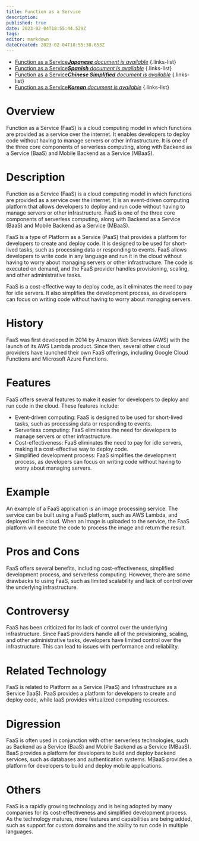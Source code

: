 ```yaml
---
title: Function as a Service
description: 
published: true
date: 2023-02-04T18:55:44.529Z
tags: 
editor: markdown
dateCreated: 2023-02-04T18:55:38.653Z
---
```


- [Function as a Service***Japanese** document is available*](/ja/Knowledge-base/Dictionary/function-as-a-service)
{.links-list}
- [Function as a Service***Spanish** document is available*](/es/Knowledge-base/Dictionary/function-as-a-service)
{.links-list}
- [Function as a Service***Chinese Simplified** document is available*](/zh/Knowledge-base/Dictionary/function-as-a-service)
{.links-list}
- [Function as a Service***Korean** document is available*](/ko/Knowledge-base/Dictionary/function-as-a-service)
{.links-list}


# Overview
Function as a Service (FaaS) is a cloud computing model in which functions are provided as a service over the internet. It enables developers to deploy code without having to manage servers or other infrastructure. It is one of the three core components of serverless computing, along with Backend as a Service (BaaS) and Mobile Backend as a Service (MBaaS).

# Description
Function as a Service (FaaS) is a cloud computing model in which functions are provided as a service over the internet. It is an event-driven computing platform that allows developers to deploy and run code without having to manage servers or other infrastructure. FaaS is one of the three core components of serverless computing, along with Backend as a Service (BaaS) and Mobile Backend as a Service (MBaaS).

FaaS is a type of Platform as a Service (PaaS) that provides a platform for developers to create and deploy code. It is designed to be used for short-lived tasks, such as processing data or responding to events. FaaS allows developers to write code in any language and run it in the cloud without having to worry about managing servers or other infrastructure. The code is executed on demand, and the FaaS provider handles provisioning, scaling, and other administrative tasks.

FaaS is a cost-effective way to deploy code, as it eliminates the need to pay for idle servers. It also simplifies the development process, as developers can focus on writing code without having to worry about managing servers.

# History
FaaS was first developed in 2014 by Amazon Web Services (AWS) with the launch of its AWS Lambda product. Since then, several other cloud providers have launched their own FaaS offerings, including Google Cloud Functions and Microsoft Azure Functions.

# Features
FaaS offers several features to make it easier for developers to deploy and run code in the cloud. These features include:

- Event-driven computing: FaaS is designed to be used for short-lived tasks, such as processing data or responding to events.
- Serverless computing: FaaS eliminates the need for developers to manage servers or other infrastructure.
- Cost-effectiveness: FaaS eliminates the need to pay for idle servers, making it a cost-effective way to deploy code.
- Simplified development process: FaaS simplifies the development process, as developers can focus on writing code without having to worry about managing servers.

# Example
An example of a FaaS application is an image processing service. The service can be built using a FaaS platform, such as AWS Lambda, and deployed in the cloud. When an image is uploaded to the service, the FaaS platform will execute the code to process the image and return the result.

# Pros and Cons
FaaS offers several benefits, including cost-effectiveness, simplified development process, and serverless computing. However, there are some drawbacks to using FaaS, such as limited scalability and lack of control over the underlying infrastructure.

# Controversy
FaaS has been criticized for its lack of control over the underlying infrastructure. Since FaaS providers handle all of the provisioning, scaling, and other administrative tasks, developers have limited control over the infrastructure. This can lead to issues with performance and reliability.

# Related Technology
FaaS is related to Platform as a Service (PaaS) and Infrastructure as a Service (IaaS). PaaS provides a platform for developers to create and deploy code, while IaaS provides virtualized computing resources.

# Digression
FaaS is often used in conjunction with other serverless technologies, such as Backend as a Service (BaaS) and Mobile Backend as a Service (MBaaS). BaaS provides a platform for developers to build and deploy backend services, such as databases and authentication systems. MBaaS provides a platform for developers to build and deploy mobile applications.

# Others
FaaS is a rapidly growing technology and is being adopted by many companies for its cost-effectiveness and simplified development process. As the technology matures, more features and capabilities are being added, such as support for custom domains and the ability to run code in multiple languages.